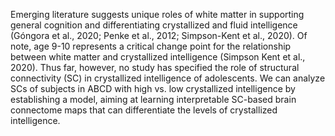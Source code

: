 Emerging literature suggests unique roles of white matter in supporting general cognition and differentiating crystallized and fluid intelligence (Góngora et al., 2020; Penke et al., 2012; Simpson-Kent et al., 2020). Of note, age 9-10 represents a critical change point for the relationship between white matter and crystallized intelligence (Simpson Kent et al., 2020). Thus far, however, no study has specified the
role of structural connectivity (SC) in crystallized intelligence of adolescents. We can analyze SCs of subjects in ABCD with high vs. low crystallized intelligence by establishing a model, aiming at learning interpretable SC-based brain connectome maps that can differentiate the levels of crystallized intelligence.
